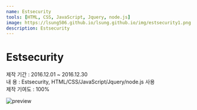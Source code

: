 ```yaml
---
name: Estsecurity
tools: [HTML, CSS, JavaScript, Jquery, node.js]
image: https://lsung506.github.io/lsung.github.io/img/estsecurity1.png
description: Estsecurity
---
```


# Estsecurity

제작 기간 : 2016.12.01 ~ 2016.12.30<br/>
내 용 : Estsecurity, HTML/CSS/JavaScript/Jquery/node.js 사용<br/>
제작 기여도 : 100%

![preview](https://lsung506.github.io/lsung.github.io/img/estsecurity1.jpg)
